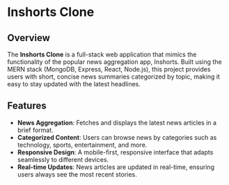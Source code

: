 
# Inshorts Clone

## Overview

The **Inshorts Clone** is a full-stack web application that mimics the functionality of the popular news aggregation app, Inshorts. Built using the MERN stack (MongoDB, Express, React, Node.js), this project provides users with short, concise news summaries categorized by topic, making it easy to stay updated with the latest headlines.

## Features

- **News Aggregation**: Fetches and displays the latest news articles in a brief format.
- **Categorized Content**: Users can browse news by categories such as technology, sports, entertainment, and more.
- **Responsive Design**: A mobile-first, responsive interface that adapts seamlessly to different devices.
- **Real-time Updates**: News articles are updated in real-time, ensuring users always see the most recent stories.
